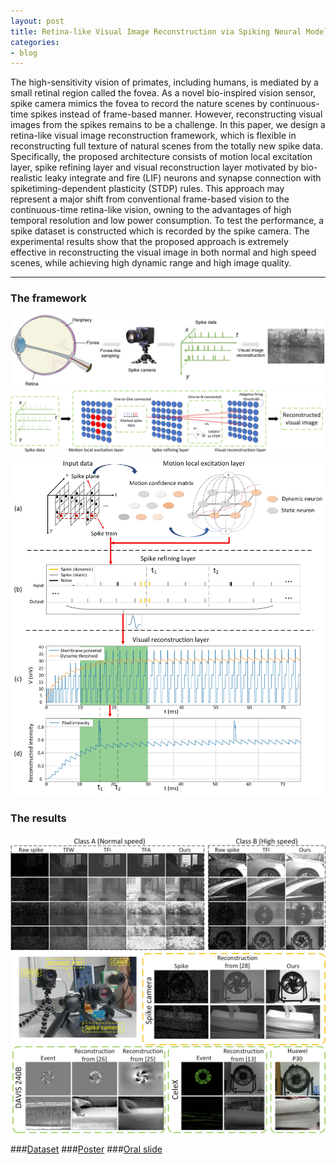 ```yaml
---
layout: post
title: Retina-like Visual Image Reconstruction via Spiking Neural Model
categories:
- blog
---
```


The high-sensitivity vision of primates, including humans, is mediated by a small retinal region called the fovea. As a novel bio-inspired vision sensor, spike camera mimics the
fovea to record the nature scenes by continuous-time spikes instead of frame-based manner. However, reconstructing visual images from the spikes remains to be a challenge. In this paper, we design a retina-like visual image reconstruction framework, which is flexible in reconstructing full texture of natural scenes from the totally new spike data.
Specifically, the proposed architecture consists of motion local excitation layer, spike refining layer and visual reconstruction layer motivated by bio-realistic leaky integrate
and fire (LIF) neurons and synapse connection with spiketiming-dependent plasticity (STDP) rules. This approach may represent a major shift from conventional frame-based vision to the continuous-time retina-like vision, owning to the advantages of high temporal resolution and low power consumption. To test the performance, a spike dataset is constructed which is recorded by the spike camera. The experimental results show that the proposed approach is extremely effective in reconstructing the visual image in both normal and high speed scenes, while achieving high dynamic
range and high image quality.

---


### The framework
![](https://github.com/Crazyspike/crazyspike.github.io/blob/master/img/CVPR-2783.jpg)
![](https://github.com/Crazyspike/crazyspike.github.io/blob/master/img/CVPR-27831.jpg)
![](https://github.com/Crazyspike/crazyspike.github.io/blob/master/img/CVPR-27832.jpg)


### The results
![](https://github.com/Crazyspike/crazyspike.github.io/blob/master/img/CVPR-27833.jpg)
![](https://github.com/Crazyspike/crazyspike.github.io/blob/master/img/CVPR-27835.jpg)

###[Dataset](https://www.pkuml.org/resources/pku-spike-recon-dataset.html)
###[Poster](https://github.com/Crazyspike/crazyspike.github.io/blob/master/img/poster-2783.pdf)
###[Oral slide](https://www.slideshare.net/secret/mZdvclfFoD4IVh)
